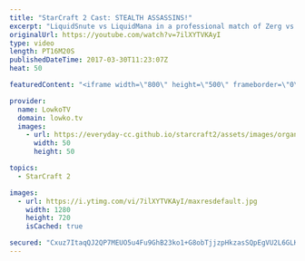 ```yaml
---
title: "StarCraft 2 Cast: STEALTH ASSASSINS!"
excerpt: "LiquidSnute vs LiquidMana in a professional match of Zerg vs Protoss. Subscribe for more videos: http://lowko.tv/youtube Psionic Storm value: https://goo.gl/KOhZfy  An awesome back-and-forth match of professional StarCraft 2. In this game, Zerg mostly sits back while waiting for an opportunity. In the"
originalUrl: https://youtube.com/watch?v=7ilXYTVKAyI
type: video
length: PT16M20S
publishedDateTime: 2017-03-30T11:23:07Z
heat: 50

featuredContent: "<iframe width=\"800\" height=\"500\" frameborder=\"0\" src=\"https://www.youtube.com/embed/7ilXYTVKAyI\" allow=\"accelerometer; autoplay; encrypted-media; gyroscope; picture-in-picture\" allowfullscreen></iframe>"

provider:
  name: LowkoTV
  domain: lowko.tv
  images:
    - url: https://everyday-cc.github.io/starcraft2/assets/images/organizations/lowko.tv-50x50.jpg
      width: 50
      height: 50

topics:
  - StarCraft 2

images:
  - url: https://i.ytimg.com/vi/7ilXYTVKAyI/maxresdefault.jpg
    width: 1280
    height: 720
    isCached: true

secured: "Cxuz7ItaqQJ2QP7MEUO5u4Fu9GhB23ko1+G8obTjjzpHkzasSQpEgVU2L6GLK7bKnFTmZi2FAq2Ltq34cnRy9S71hE6pHJB962nIRbIyy5k8KMrT9YKGVf1hvB2fx1U1ktawrN2u30xEF5qk98SyhTA1oFT+/eU29FENiz4j7/nixz4FIGWsVxnIw8HZZEBVOl/WABXpeymNFJnP50QOHB9R2RP7PHd4TGnaGcC2TDW7U268wIe7Yt3/x19CHhuq2uzbxG0cng/1Mb9FDWWJXfScCR0PJ/USIp518wOhZXw4ow1qeYa/hM6tW8JF4qfgFN4BDWpa1HryfUopP2C9PBE8IJgkJel5JIPjugUvEuj9uqZ4bJeJn0ZiT6Jm5sJ/mpuPUmCP5xvfcnvLjrFTOPeof9oPAjOB697T/OQASG9vGapJ5yHNB0yPH9UAsv3j;WgEIM6YGXhw6SHMVG6bgCQ=="
---
```



